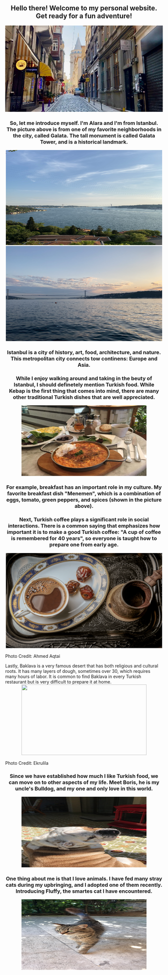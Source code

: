 <div>  
<h2><center>Hello there! Welcome to my personal website. Get ready for a fun adventure!</center></h2>
<div>
<center><img src="Images/PHOTO-2021-04-21-15-11-49.jpg"></center>

<h3><center>So, let me introduce myself. I'm Alara and I'm from Istanbul. The picture above is from one of my favorite neighborhoods in the city, called Galata. The tall monument is called Galata Tower, and is a historical landmark.</center></h3>

<div>
<center><img src="Images/bogaz.jpg" width="500" height="303"></center>
<center><img src="Images/kopru.jpg" width="500" height="303"></center>

<div>
<h3><center>Istanbul is a city of history, art, food, architecture, and nature. This metropolitan city connects tow continens: Europe and Asia.</center></h3>
<div>
  
<h3><center>While I enjoy walking around and taking in the beuty of Istanbul, I should definetely mention Turkish food. While Kebap is the first thing that comes into mind, there are many other traditional Turkish dishes that are well appreciated.</center></h3>
<div>
  
<center><img src="Images/menemen.jpg" width="400" height="225"></center>
<h3><center>For example, breakfast has an important role in my culture. My favorite breakfast dish "Menemen", which is a combination of eggs, tomato, green peppers, and spices (shown in the picture above).</center></h3>
<div>
  
<h3><center>Next, Turkish coffee plays a significant role in social interactions. There is a common saying that emphasizes how important it is to make a good Turkish coffee: "A cup of coffee is remembered for 40 years", so everyone is taught how to prepare one from early age.</center></h3>
<center><img src="Images/trkahve.jpg" width="500" height="303"></center>
<p>Photo Credit: Ahmed Aqtai<p>

<div>
Lastly, Baklava is a very famous desert that has both religious and cultural roots. It has many layers of dough, sometimes over 30, which requires many hours of labor. It is common to find Baklava in every Turkish restaurant but is very difficult to prepare it at home. 
<center><img src="Images/baklava.jpg" width="400" height="225"></center>
<p>Photo Credit: Ekrulila<p>

<h3><center>Since we have established how much I like Turkish food, we can move on to other aspects of my life. Meet Boris, he is my uncle's Bulldog, and my one and only love in this world.</center></h3>
<center><img src="Images/boris.jpg" width="400" height="225"></center>
<h3><center>One thing about me is that I love animals. I have fed many stray cats during my upbringing, and I adopted one of them recently. Introducing Fluffy, the smartes cat I have encountered.</center></h3>
<center><img src="Images/tuylu.jpg" width="400" height="225"></center>
  
  
